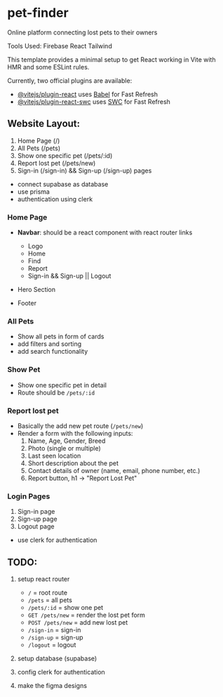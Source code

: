 # pet-finder

Online platform connecting lost pets to their owners

Tools Used:
Firebase
React
Tailwind

This template provides a minimal setup to get React working in Vite with HMR and some ESLint rules.

Currently, two official plugins are available:

-   [@vitejs/plugin-react](https://github.com/vitejs/vite-plugin-react/blob/main/packages/plugin-react/README.md) uses [Babel](https://babeljs.io/) for Fast Refresh
-   [@vitejs/plugin-react-swc](https://github.com/vitejs/vite-plugin-react-swc) uses [SWC](https://swc.rs/) for Fast Refresh

## Website Layout:

1. Home Page (/)
2. All Pets (/pets)
3. Show one specific pet (/pets/:id)
4. Report lost pet (/pets/new)
5. Sign-in (/sign-in) && Sign-up (/sign-up) pages

-   connect supabase as database
-   use prisma
-   authentication using clerk

### Home Page

-   **Navbar**: should be a react component with react router links

    -   Logo
    -   Home
    -   Find
    -   Report
    -   Sign-in && Sign-up || Logout

-   Hero Section
-   Footer

### All Pets

-   Show all pets in form of cards
-   add filters and sorting
-   add search functionality

### Show Pet

-   Show one specific pet in detail
-   Route should be `/pets/:id`

### Report lost pet

-   Basically the add new pet route (`/pets/new`)
-   Render a form with the following inputs:
    1. Name, Age, Gender, Breed
    2. Photo (single or multiple)
    3. Last seen location
    4. Short description about the pet
    5. Contact details of owner (name, email, phone number, etc.)
    6. Report button, h1 -> "Report Lost Pet"

### Login Pages

1.  Sign-in page
2.  Sign-up page
3.  Logout page

-   use clerk for authentication

## TODO:

1. setup react router

    - `/` = root route
    - `/pets` = all pets
    - `/pets/:id` = show one pet
    - `GET /pets/new` = render the lost pet form
    - `POST /pets/new` = add new lost pet
    - `/sign-in` = sign-in
    - `/sign-up` = sign-up
    - `/logout` = logout

2. setup database (supabase)
3. config clerk for authentication
4. make the figma designs
